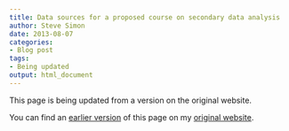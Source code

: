 ```yaml
---
title: Data sources for a proposed course on secondary data analysis
author: Steve Simon
date: 2013-08-07
categories:
- Blog post
tags:
- Being updated
output: html_document
---
```


This page is being updated from a version on the original website.

<!---More--->

You can find an [earlier version](http://www.pmean.com/13/secondary.html) of this page on my [original website](http://www.pmean.com/original_site.html).
